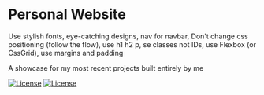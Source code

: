 # Personal Website

Use stylish fonts, eye-catching designs, nav for navbar, Don't change css positioning (follow the flow), use h1 h2 p, se classes not IDs, use Flexbox (or CssGrid), use margins and padding


  
A showcase for my most recent projects built entirely by me

[![License](https://img.shields.io/badge/Website-Link-blue)](https://iggy-o.github.io/) 
[![License](http://img.shields.io/:license-mit-blue.svg?style=flat-square)](https://github.com/Iggy-o/TicTacToe-Ultimate-Rivals/blob/Primary-Branch/LICENSE)
